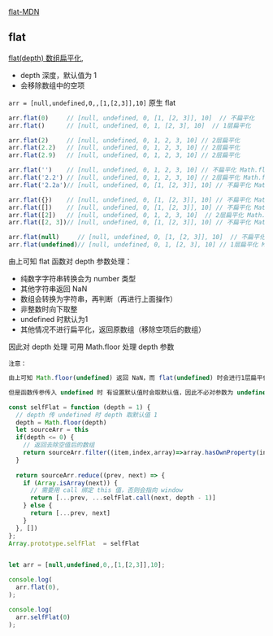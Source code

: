 [flat-MDN](https://developer.mozilla.org/zh-CN/docs/Web/JavaScript/Reference/Global_Objects/Array/flat)


## flat
[flat(depth) 数组扁平化](/details\常用的方法\数组扁平化.md),
* depth 深度，默认值为 1
* 会移除数组中的空项

`arr = [null,undefined,0,,[1,[2,3]],10]`
原生 flat
```js
arr.flat(0)     // [null, undefined, 0, [1, [2, 3]], 10]  // 不扁平化
arr.flat()      // [null, undefined, 0, 1, [2, 3], 10]  // 1层扁平化

arr.flat(2)     // [null, undefined, 0, 1, 2, 3, 10] // 2层扁平化
arr.flat(2.2)   // [null, undefined, 0, 1, 2, 3, 10] // 2层扁平化
arr.flat(2.9)   // [null, undefined, 0, 1, 2, 3, 10] // 2层扁平化

arr.flat('')    // [null, undefined, 0, 1, 2, 3, 10] // 不扁平化 Math.floor('')--> 0
arr.flat('2.2') // [null, undefined, 0, 1, 2, 3, 10] // 2层扁平化 Math.floor('2.2')--> 2
arr.flat('2.2a')// [null, undefined, 0, [1, [2, 3]], 10] // 不扁平化 Math.floor('2.2a')--> NaN

arr.flat({})    // [null, undefined, 0, [1, [2, 3]], 10] // 不扁平化 Math.floor({}) --> NaN
arr.flat([])    // [null, undefined, 0, [1, [2, 3]], 10] // 不扁平化 Math.floor([]) --> 0
arr.flat([2])   // [null, undefined, 0, 1, 2, 3, 10]  // 2层扁平化 Math.floor([2]) --> 2
arr.flat([2, 3])// [null, undefined, 0, [1, [2, 3]], 10] // 不扁平化 Math.floor([2, 3]) --> NaN

arr.flat(null)     // [null, undefined, 0, [1, [2, 3]], 10]  // 不扁平化 Math.floor(null) --> 0
arr.flat(undefined)// [null, undefined, 0, 1, [2, 3], 10] // 1层扁平化 Math.floor(undefined) --> NaN ？？
```

由上可知 flat 函数对 depth 参数处理：
* 纯数字字符串转换会为 number 类型
* 其他字符串返回 NaN
* 数组会转换为字符串，再判断（再进行上面操作）
* 非整数时向下取整
* undefined 时默认为1
* 其他情况不进行扁平化，返回原数组（移除空项后的数组）

因此对 depth 处理 可用 Math.floor 处理 depth 参数

`注意：`
```js
由上可知 Math.floor(undefined) 返回 NaN，而 flat(undefined) 时会进行1层扁平化（取默认值）；

但是函数传参传入 undefined 时 有设置默认值时会取默认值，因此不必对参数为 undefined 特殊处理 
```

```js
const selfFlat = function (depth = 1) {
  // depth 传 undefined 时 depth 取默认值 1
  depth = Math.floor(depth)
  let sourceArr = this
  if(depth <= 0) {
    // 返回去除空值后的数组
    return sourceArr.filter((item,index,array)=>array.hasOwnProperty(index))
  }
  
  return sourceArr.reduce((prev, next) => {
    if (Array.isArray(next)) {
      // 需要用 call 绑定 this 值，否则会指向 window
      return [...prev, ...selfFlat.call(next, depth - 1)]
    } else {
      return [...prev, next]
    }
  }, [])
};
Array.prototype.selfFlat  = selfFlat


let arr = [null,undefined,0,,[1,[2,3]],10];

console.log(
  arr.flat(0),
);

console.log(
  arr.selfFlat(0)
);
```

